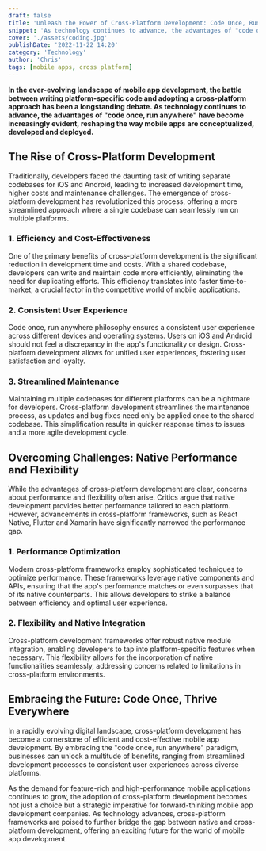 ```yaml
---
draft: false
title: 'Unleash the Power of Cross-Platform Development: Code Once, Run Anywhere, Simple!'
snippet: 'As technology continues to advance, the advantages of "code once, run anywhere" have become increasingly evident, reshaping the way mobile apps are conceptualized, developed and deployed'
cover: './assets/coding.jpg'
publishDate: '2022-11-22 14:20'
category: 'Technology'
author: 'Chris'
tags: [mobile apps, cross platform]
---
```


**In the ever-evolving landscape of mobile app development, the battle between writing platform-specific code and adopting a cross-platform approach has been a longstanding debate. As technology continues to advance, the advantages of "code once, run anywhere" have become increasingly evident, reshaping the way mobile apps are conceptualized, developed and deployed.**

## The Rise of Cross-Platform Development

Traditionally, developers faced the daunting task of writing separate codebases for iOS and Android, leading to increased development time, higher costs and maintenance challenges. The emergence of cross-platform development has revolutionized this process, offering a more streamlined approach where a single codebase can seamlessly run on multiple platforms.

### 1. Efficiency and Cost-Effectiveness

One of the primary benefits of cross-platform development is the significant reduction in development time and costs. With a shared codebase, developers can write and maintain code more efficiently, eliminating the need for duplicating efforts. This efficiency translates into faster time-to-market, a crucial factor in the competitive world of mobile applications.

### 2. Consistent User Experience

Code once, run anywhere philosophy ensures a consistent user experience across different devices and operating systems. Users on iOS and Android should not feel a discrepancy in the app's functionality or design. Cross-platform development allows for unified user experiences, fostering user satisfaction and loyalty.

### 3. Streamlined Maintenance

Maintaining multiple codebases for different platforms can be a nightmare for developers. Cross-platform development streamlines the maintenance process, as updates and bug fixes need only be applied once to the shared codebase. This simplification results in quicker response times to issues and a more agile development cycle.

## Overcoming Challenges: Native Performance and Flexibility

While the advantages of cross-platform development are clear, concerns about performance and flexibility often arise. Critics argue that native development provides better performance tailored to each platform. However, advancements in cross-platform frameworks, such as React Native, Flutter and Xamarin have significantly narrowed the performance gap.

### 1. Performance Optimization

Modern cross-platform frameworks employ sophisticated techniques to optimize performance. These frameworks leverage native components and APIs, ensuring that the app's performance matches or even surpasses that of its native counterparts. This allows developers to strike a balance between efficiency and optimal user experience.

### 2. Flexibility and Native Integration

Cross-platform development frameworks offer robust native module integration, enabling developers to tap into platform-specific features when necessary. This flexibility allows for the incorporation of native functionalities seamlessly, addressing concerns related to limitations in cross-platform environments.

## Embracing the Future: Code Once, Thrive Everywhere

In a rapidly evolving digital landscape, cross-platform development has become a cornerstone of efficient and cost-effective mobile app development. By embracing the "code once, run anywhere" paradigm, businesses can unlock a multitude of benefits, ranging from streamlined development processes to consistent user experiences across diverse platforms.

As the demand for feature-rich and high-performance mobile applications continues to grow, the adoption of cross-platform development becomes not just a choice but a strategic imperative for forward-thinking mobile app development companies. As technology advances, cross-platform frameworks are poised to further bridge the gap between native and cross-platform development, offering an exciting future for the world of mobile app development.
